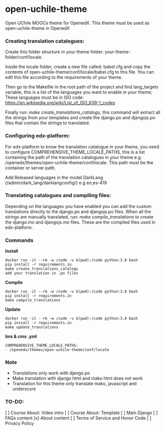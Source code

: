 # open-uchile-theme
Open UChile MOOCs theme for  OpenedX. This theme must be used as open-uchile-theme in OpenedX

### Creating translation catalogues:

Create this folder structure in your theme folder: your-theme-folder/conf/locale.

Inside the locale folder, create a new file called: babel.cfg and copy the contents of open-uchile-theme/conf/locale/babel.cfg to this file. You can edit this file according to the requirements of your theme.

Then go to the Makefile in the root path of the project and find lang_targets variable, this is a list of the languages you want to enable in your theme; These languages must be in ISO code: https://en.wikipedia.org/wiki/List_of_ISO_639-1_codes

Finally run: *make create_translations_catalogs*, this command will extract all the strings from your templates and create the django.po and djangojs.po files that contain the strings to translated.

### Configuring edx-platform:

For edx-platform to know the translation catalogue in your theme, you need to configure COMPREHENSIVE_THEME_LOCALE_PATHS, this is a list containing the path of the translation catalogues in your theme e.g. /openedx/themes/open-uchile-theme/conf/locale. This path must be the container or server path.

Add Released languages in the model DarkLang (/admin/dark_lang/darklangconfig/) e.g en,es-419

### Translating catalogues and compiling files:

Depending on the languages you have enabled you can add the custom translations directly to the django.po and djangojs.po files. When all the strings are manually translated, run: *make compile_translations* to create the django.mo and djangojs.mo files. These are the compiled files used in edx-platform.

### Commands

**Install**

    docker run -it --rm -w /code -v $(pwd):/code python:3.8 bash
    pip install -r requirements.in
    make create_translations_catalogs
    add your translation in .po files

**Compile**

    docker run -it --rm -w /code -v $(pwd):/code python:3.8 bash
    pip install -r requirements.in
    make compile_translations

**Update**

    docker run -it --rm -w /code -v $(pwd):/code python:3.8 bash
    pip install -r requirements.in
    make update_translations

**lms & cms .yml**

    COMPREHENSIVE_THEME_LOCALE_PATHS:
    - /openedx/themes/open-uchile-theme/conf/locale

### Note

- Translations only work with django.po
- Make translation with django html and mako html does not work
- Translation for this theme only translate mako, javascript and underscore

### TO-DO:

[ ] Course About: Video intro
[ ] Course About: Template
[ ] Main Django
[ ] FAQs content
[x] About content
[ ] Terms of Service and Honor Code
[ ] Privacy Policy
